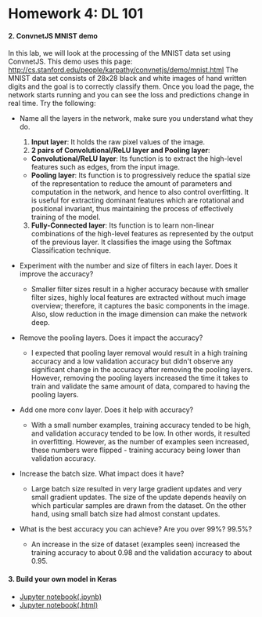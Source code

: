 # Homework 4: DL 101

#### 2. ConvnetJS MNIST demo
In this lab, we will look at the processing of the MNIST data set using ConvnetJS.  This demo uses this page: http://cs.stanford.edu/people/karpathy/convnetjs/demo/mnist.html
The MNIST data set consists of 28x28 black and white images of hand written digits and the goal is to correctly classify them.  Once you load the page, the network starts running and you can see the loss and predictions change in real time.  Try the following:
* Name all the layers in the network, make sure you understand what they do.
  1. **Input layer**: It holds the raw pixel values of the image.
  2. **2 pairs of Convolutional/ReLU layer and Pooling layer**:
    * **Convolutional/ReLU layer**: Its function is to extract the high-level features such as edges, from the input image.
    * **Pooling layer**: Its function is to progressively reduce the spatial size of the representation to reduce the amount of parameters and computation in the network, and hence to also control overfitting. It is useful for extracting dominant features which are rotational and positional invariant, thus maintaining the process of effectively training of the model.
  3. **Fully-Connected layer**: Its function is to learn non-linear combinations of the high-level features as represented by the output of the previous layer. It classifies the image using the Softmax Classification technique.

* Experiment with the number  and size of filters in each layer.  Does it improve the accuracy?
  * Smaller filter sizes result in a higher accuracy because with smaller filter sizes, highly local features are extracted without much image overview; therefore, it captures the basic components in the image. Also, slow reduction in the image dimension can make the network deep.

* Remove the pooling layers.  Does it impact the accuracy?
  * I expected that pooling layer removal would result in a high training accuracy and a low validation accuracy but didn't observe any significant change in the accuracy after removing the pooling layers. However, removing the pooling layers increased the time it takes to train and validate the same amount of data, compared to having the pooling layers.

* Add one more conv layer.  Does it help with accuracy?
  * With a small number examples, training accuracy tended to be high, and validation accuracy tended to be low. In other words, it resulted in overfitting. However, as the number of examples seen increased, these numbers were flipped - training accuracy being lower than validation accuracy.

* Increase the batch size.  What impact does it have?
  * Large batch size resulted in very large gradient updates and very small gradient updates. The size of the update depends heavily on which particular samples are drawn from the dataset. On the other hand, using small batch size had almost constant updates.

* What is the best accuracy you can achieve? Are you over 99%? 99.5%?
  * An increase in the size of dataset (examples seen) increased the training accuracy to about 0.98 and the validation accuracy to about 0.95.

#### 3. Build your own model in Keras
* [Jupyter notebook(.ipynb)](https://github.com/leebona/w251/tree/master/HW4/w251_homework04_Bona_Lee.ipynb)
* [Jupyter notebook(.html)](https://github.com/leebona/w251/tree/master/HW4/w251_homework04_Bona_Lee.html)
